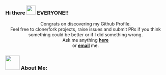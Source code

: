 ### Hi there <img src="https://github.com/TheDudeThatCode/TheDudeThatCode/blob/master/Assets/Hi.gif" width="29px"> EVERYONE!!

<p align="center">
Congrats on discovering my Github Profile. <br> 
Feel free to clone/fork projects, raise issues and submit PRs if you think something could be better or if I did something wrong. <br>
Ask me anything <a href="https://github.com/aditya33agrawal/aditya33agrawal/issues/new"><b>here</b></a><br>
or <a href="mailto:aditya33agrawal@gmail.com"><b>email</b></a> me.
  
</p>

<!-- ![](https://camo.githubusercontent.com/992babdffd8c74a1502de375fbdf7e4d54773242/68747470733a2f2f6d656469612e67697068792e636f6d2f6d656469612f53576f536b4e36447854737a71494b4571762f67697068792e676966)
 -->

<!--
**aditya33agrawal/aditya33agrawal** is a ✨ _special_ ✨ repository because its `README.md` (this file) appears on your GitHub profile.

Here are some ideas to get you started:

- 🔭 I’m currently working on ...
- 🌱 I’m currently learning ...
- 👯 I’m looking to collaborate on ...
- 🤔 I’m looking for help with ...
- 💬 Ask me about ...
- 📫 How to reach me: ...
- 😄 Pronouns: ...
- ⚡ Fun fact: ...
-->
### <img src="https://github.com/TheDudeThatCode/TheDudeThatCode/blob/master/Assets/Developer.gif" width="45px"> About Me:

